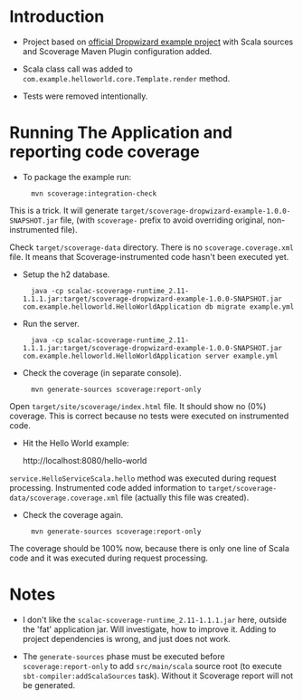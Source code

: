 # Introduction

* Project based on [official Dropwizard example project](https://github.com/dropwizard/dropwizard/tree/master/dropwizard-example)
with Scala sources and Scoverage Maven Plugin configuration added.

* Scala class call was added to `com.example.helloworld.core.Template.render` method.

* Tests were removed intentionally.

# Running The Application and reporting code coverage

* To package the example run:

        mvn scoverage:integration-check

This is a trick. It will generate `target/scoverage-dropwizard-example-1.0.0-SNAPSHOT.jar` file,
(with `scoverage-` prefix to avoid overriding original, non-instrumented file).

Check `target/scoverage-data` directory. There is no `scoverage.coverage.xml` file. It means that
Scoverage-instrumented code hasn't been executed yet.

* Setup the h2 database.

        java -cp scalac-scoverage-runtime_2.11-1.1.1.jar:target/scoverage-dropwizard-example-1.0.0-SNAPSHOT.jar com.example.helloworld.HelloWorldApplication db migrate example.yml

* Run the server.

        java -cp scalac-scoverage-runtime_2.11-1.1.1.jar:target/scoverage-dropwizard-example-1.0.0-SNAPSHOT.jar com.example.helloworld.HelloWorldApplication server example.yml

* Check the coverage (in separate console).

        mvn generate-sources scoverage:report-only

Open `target/site/scoverage/index.html` file. It should show no (0%) coverage. This is correct because
no tests were executed on instrumented code.

* Hit the Hello World example:

	http://localhost:8080/hello-world

`service.HelloServiceScala.hello` method was executed during request processing. Instrumented code
added information to `target/scoverage-data/scoverage.coverage.xml` file (actually this file was created).

* Check the coverage again.

        mvn generate-sources scoverage:report-only

The coverage should be 100% now, because there is only one line of Scala code and it was executed
during request processing.

# Notes

* I don't like the `scalac-scoverage-runtime_2.11-1.1.1.jar` here, outside the 'fat' application jar.
Will investigate, how to improve it. Adding to project dependencies is wrong, and just does not work.

* The `generate-sources` phase must be executed before `scoverage:report-only` to add `src/main/scala` source root
(to execute `sbt-compiler:addScalaSources` task). Without it Scoverage report will not be generated.
